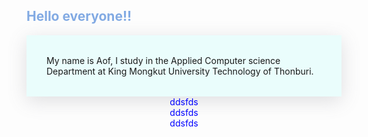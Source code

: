 
<h2 style="color:#82AAE3; fonsr-weeig">
   Hello everyone!!
</h2>

<div  style="background-color: #EAFDFC; padding: 2rem; box-shadow: rgba(100, 100, 111, 0.2) 0px 7px 29px 0px;">
   My name is Aof, I study in the Applied Computer science Department at King Mongkut University Technology of Thonburi.
</div>

<div style="color:blue;text-align:center;">
   <div>ddsfds</div>
   <div>ddsfds</div>
   <div>ddsfds</div>
</div>

